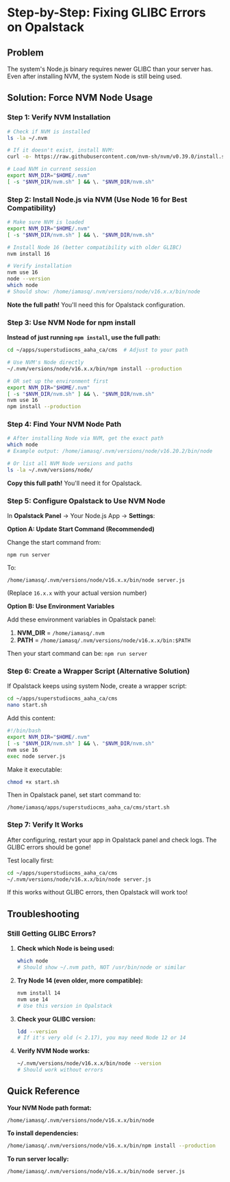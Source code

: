# Step-by-Step: Fixing GLIBC Errors on Opalstack

## Problem
The system's Node.js binary requires newer GLIBC than your server has. Even after installing NVM, the system Node is still being used.

## Solution: Force NVM Node Usage

### Step 1: Verify NVM Installation

```bash
# Check if NVM is installed
ls -la ~/.nvm

# If it doesn't exist, install NVM:
curl -o- https://raw.githubusercontent.com/nvm-sh/nvm/v0.39.0/install.sh | bash

# Load NVM in current session
export NVM_DIR="$HOME/.nvm"
[ -s "$NVM_DIR/nvm.sh" ] && \. "$NVM_DIR/nvm.sh"
```

### Step 2: Install Node.js via NVM (Use Node 16 for Best Compatibility)

```bash
# Make sure NVM is loaded
export NVM_DIR="$HOME/.nvm"
[ -s "$NVM_DIR/nvm.sh" ] && \. "$NVM_DIR/nvm.sh"

# Install Node 16 (better compatibility with older GLIBC)
nvm install 16

# Verify installation
nvm use 16
node --version
which node
# Should show: /home/iamasq/.nvm/versions/node/v16.x.x/bin/node
```

**Note the full path!** You'll need this for Opalstack configuration.

### Step 3: Use NVM Node for npm install

**Instead of just running `npm install`, use the full path:**

```bash
cd ~/apps/superstudiocms_aaha_ca/cms  # Adjust to your path

# Use NVM's Node directly
~/.nvm/versions/node/v16.x.x/bin/npm install --production

# OR set up the environment first
export NVM_DIR="$HOME/.nvm"
[ -s "$NVM_DIR/nvm.sh" ] && \. "$NVM_DIR/nvm.sh"
nvm use 16
npm install --production
```

### Step 4: Find Your NVM Node Path

```bash
# After installing Node via NVM, get the exact path
which node
# Example output: /home/iamasq/.nvm/versions/node/v16.20.2/bin/node

# Or list all NVM Node versions and paths
ls -la ~/.nvm/versions/node/
```

**Copy this full path!** You'll need it for Opalstack.

### Step 5: Configure Opalstack to Use NVM Node

In **Opalstack Panel** → Your Node.js App → **Settings**:

**Option A: Update Start Command (Recommended)**

Change the start command from:
```
npm run server
```

To:
```
/home/iamasq/.nvm/versions/node/v16.x.x/bin/node server.js
```

(Replace `16.x.x` with your actual version number)

**Option B: Use Environment Variables**

Add these environment variables in Opalstack panel:

1. **NVM_DIR** = `/home/iamasq/.nvm`
2. **PATH** = `/home/iamasq/.nvm/versions/node/v16.x.x/bin:$PATH`

Then your start command can be: `npm run server`

### Step 6: Create a Wrapper Script (Alternative Solution)

If Opalstack keeps using system Node, create a wrapper script:

```bash
cd ~/apps/superstudiocms_aaha_ca/cms
nano start.sh
```

Add this content:
```bash
#!/bin/bash
export NVM_DIR="$HOME/.nvm"
[ -s "$NVM_DIR/nvm.sh" ] && \. "$NVM_DIR/nvm.sh"
nvm use 16
exec node server.js
```

Make it executable:
```bash
chmod +x start.sh
```

Then in Opalstack panel, set start command to:
```
/home/iamasq/apps/superstudiocms_aaha_ca/cms/start.sh
```

### Step 7: Verify It Works

After configuring, restart your app in Opalstack panel and check logs. The GLIBC errors should be gone!

Test locally first:
```bash
cd ~/apps/superstudiocms_aaha_ca/cms
~/.nvm/versions/node/v16.x.x/bin/node server.js
```

If this works without GLIBC errors, then Opalstack will work too!

## Troubleshooting

### Still Getting GLIBC Errors?

1. **Check which Node is being used:**
   ```bash
   which node
   # Should show ~/.nvm path, NOT /usr/bin/node or similar
   ```

2. **Try Node 14 (even older, more compatible):**
   ```bash
   nvm install 14
   nvm use 14
   # Use this version in Opalstack
   ```

3. **Check your GLIBC version:**
   ```bash
   ldd --version
   # If it's very old (< 2.17), you may need Node 12 or 14
   ```

4. **Verify NVM Node works:**
   ```bash
   ~/.nvm/versions/node/v16.x.x/bin/node --version
   # Should work without errors
   ```

## Quick Reference

**Your NVM Node path format:**
```
/home/iamasq/.nvm/versions/node/v16.x.x/bin/node
```

**To install dependencies:**
```bash
/home/iamasq/.nvm/versions/node/v16.x.x/bin/npm install --production
```

**To run server locally:**
```bash
/home/iamasq/.nvm/versions/node/v16.x.x/bin/node server.js
```

